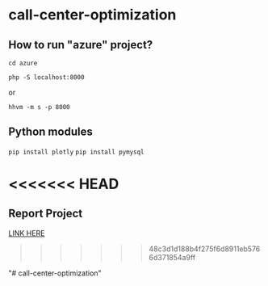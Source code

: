 # call-center-optimization

## How to run "azure" project?

``cd azure``

``php -S localhost:8000``

or

``hhvm -m s -p 8000``

## Python modules
``pip install plotly``
``pip install pymysql``


<<<<<<< HEAD
=======
## Report Project
[LINK HERE](http://dspim.github.io/visually-impaired-masseurs/)
>>>>>>> 48c3d1d188b4f275f6d8911eb5766d371854a9ff

"# call-center-optimization" 
